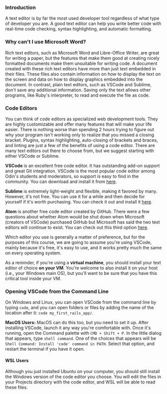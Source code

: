 ### Introduction
A text editor is by far the most used developer tool regardless of what type of developer you are. A good text editor can help you write better code with real-time code checking, syntax highlighting, and automatic formatting.

### Why can't I use Microsoft Word?

Rich text editors, such as Microsoft Word and Libre-Office Writer, are great for writing a paper, but the features that make them good at creating nicely formatted documents make them unsuitable for writing code. A document created with these rich text editors have more than just text embedded in their files. These files also contain information on how to display the text on the screen and data on how to display graphics embedded into the document. In contrast, plain text editors, such as VSCode and Sublime, don't save any additional information. Saving only the text allows other programs, like Ruby's interpreter, to read and execute the file as code.

### Code Editors

You can think of code editors as specialized web development tools. They are highly customizable and offer many features that will make your life easier. There is nothing worse than spending 2 hours trying to figure out why your program isn't working only to realize that you missed a closing bracket. Plugins, syntax highlighting, auto-closing of brackets and braces, and linting are just a few of the benefits of using a code editor. There are many text editors out there to choose from, but we suggest starting with either VSCode or Sublime.

**VSCode** is an excellent free code editor. It has outstanding add-on support and great Git integration. VSCode is the most popular code editor among Odin's students and moderators, so support is easy to find in the community. You can download and install it from [here](https://code.visualstudio.com/).

**Sublime** is extremely light-weight and flexible, making it favored by many. However, it's not free. You can use it for a while and then decide for yourself if it's worth purchasing. You can check it out and install it [here](https://www.sublimetext.com/).

**Atom** is another free code editor created by GitHub. There were a few questions about whether Atom would be shut down when Microsoft (creators of VSCode) purchased GitHub but Microsoft has said the two text editors will continue to exist. You can check out this third option [here](https://atom.io/).

Which editor you use is generally a matter of preference, but for the purposes of this course, we are going to assume you're using VSCode, mainly because it's free, it's easy to use, and it works pretty much the same on every operating system.

As a reminder, if you're using a **virtual machine**, you should install your text editor of choice **on your VM**. You're welcome to also install it on your host (i.e., your Windows main OS), but you'll want to be sure that you have this critical tool inside your VM.

### Opening VSCode from the Command Line

On Windows and Linux, you can open VSCode from the command line by typing `code`, and you can open folders or files by adding the name of the location after it: `code my_first_rails_app/`.

**MacOS Users:** MacOS can do this too, but you need to set it up. After installing VSCode, launch it any way you're comfortable with. Once it's running, open the Command palette with `CMD + Shift + P`. In the little dialog that appears, type `shell command`. One of the choices that appears will be `Shell Command: Install 'code' command in PATH`. Select that option, and restart the terminal if you have it open.

#### WSL Users

Although you just installed Ubuntu on your computer, you should still install the Windows version of the code editor you choose. You will edit the files in your Projects directory with the code editor, and WSL will be able to read these files.
